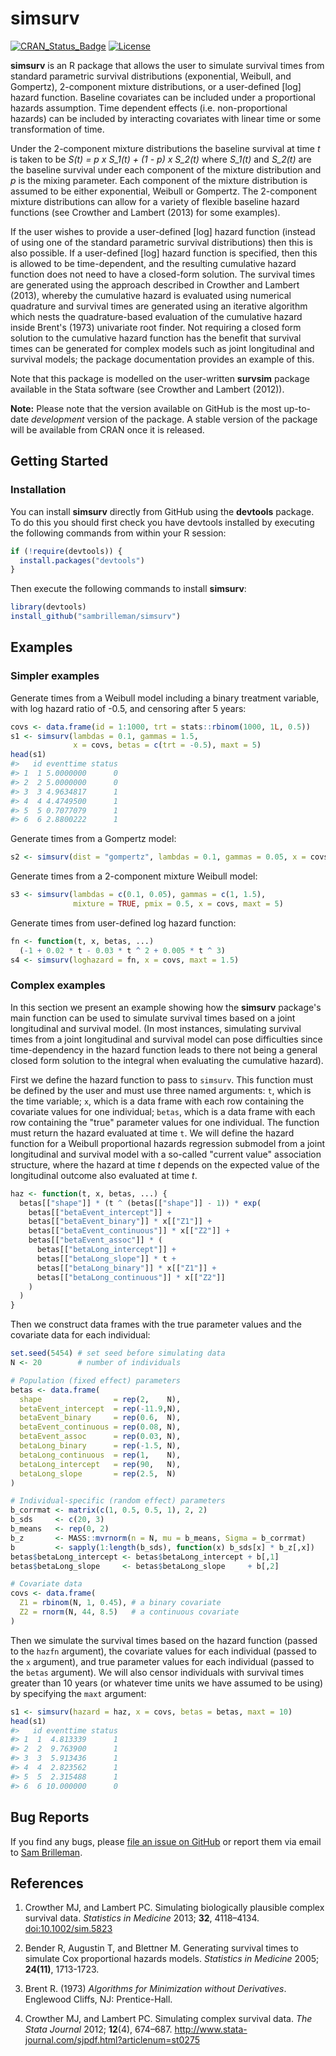 
<!-- README.md is generated from README.Rmd. Please edit that file -->
simsurv
=======

[![CRAN\_Status\_Badge](http://www.r-pkg.org/badges/version/simsurv)](http://www.r-pkg.org/pkg/simsurv) [![License](https://img.shields.io/badge/License-GPL%20%28%3E=%203%29-brightgreen.svg)](http://www.gnu.org/licenses/gpl-3.0.html)

**simsurv** is an R package that allows the user to simulate survival times from standard parametric survival distributions (exponential, Weibull, and Gompertz), 2-component mixture distributions, or a user-defined \[log\] hazard function. Baseline covariates can be included under a proportional hazards assumption. Time dependent effects (i.e. non-proportional hazards) can be included by interacting covariates with linear time or some transformation of time.

Under the 2-component mixture distributions the baseline survival at time *t* is taken to be *S(t) = p x S\_1(t) + (1 - p) x S\_2(t)* where *S\_1(t)* and *S\_2(t)* are the baseline survival under each component of the mixture distribution and *p* is the mixing parameter. Each component of the mixture distribution is assumed to be either exponential, Weibull or Gompertz. The 2-component mixture distributions can allow for a variety of flexible baseline hazard functions (see Crowther and Lambert (2013) for some examples).

If the user wishes to provide a user-defined \[log\] hazard function (instead of using one of the standard parametric survival distributions) then this is also possible. If a user-defined \[log\] hazard function is specified, then this is allowed to be time-dependent, and the resulting cumulative hazard function does not need to have a closed-form solution. The survival times are generated using the approach described in Crowther and Lambert (2013), whereby the cumulative hazard is evaluated using numerical quadrature and survival times are generated using an iterative algorithm which nests the quadrature-based evaluation of the cumulative hazard inside Brent's (1973) univariate root finder. Not requiring a closed form solution to the cumulative hazard function has the benefit that survival times can be generated for complex models such as joint longitudinal and survival models; the package documentation provides an example of this.

Note that this package is modelled on the user-written **survsim** package available in the Stata software (see Crowther and Lambert (2012)).

**Note:** Please note that the version available on GitHub is the most up-to-date *development* version of the package. A stable version of the package will be available from CRAN once it is released.

Getting Started
---------------

### Installation

You can install **simsurv** directly from GitHub using the **devtools** package. To do this you should first check you have devtools installed by executing the following commands from within your R session:

``` r
if (!require(devtools)) {
  install.packages("devtools")
}
```

Then execute the following commands to install **simsurv**:

``` r
library(devtools)
install_github("sambrilleman/simsurv")
```

Examples
--------

### Simpler examples

Generate times from a Weibull model including a binary treatment variable, with log hazard ratio of -0.5, and censoring after 5 years:

``` r
covs <- data.frame(id = 1:1000, trt = stats::rbinom(1000, 1L, 0.5))
s1 <- simsurv(lambdas = 0.1, gammas = 1.5,
              x = covs, betas = c(trt = -0.5), maxt = 5)
head(s1)
#>   id eventtime status
#> 1  1 5.0000000      0
#> 2  2 5.0000000      0
#> 3  3 4.9634817      1
#> 4  4 4.4749500      1
#> 5  5 0.7077079      1
#> 6  6 2.8800222      1
```

Generate times from a Gompertz model:

``` r
s2 <- simsurv(dist = "gompertz", lambdas = 0.1, gammas = 0.05, x = covs)
```

Generate times from a 2-component mixture Weibull model:

``` r
s3 <- simsurv(lambdas = c(0.1, 0.05), gammas = c(1, 1.5),
              mixture = TRUE, pmix = 0.5, x = covs, maxt = 5)
```

Generate times from user-defined log hazard function:

``` r
fn <- function(t, x, betas, ...)
  (-1 + 0.02 * t - 0.03 * t ^ 2 + 0.005 * t ^ 3)
s4 <- simsurv(loghazard = fn, x = covs, maxt = 1.5)
```

### Complex examples

In this section we present an example showing how the **simsurv** package's main function can be used to simulate survival times based on a joint longitudinal and survival model. (In most instances, simulating survival times from a joint longitudinal and survival model can pose difficulties since time-dependency in the hazard function leads to there not being a general closed form solution to the integral when evaluating the cumulative hazard).

First we define the hazard function to pass to `simsurv`. This function must be defined by the user and must use three named arguments: `t`, which is the time variable; `x`, which is a data frame with each row containing the covariate values for one individual; `betas`, which is a data frame with each row containing the "true" parameter values for one individual. The function must return the hazard evaluated at time `t`. We will define the hazard function for a Weibull proportional hazards regression submodel from a joint longitudinal and survival model with a so-called "current value" association structure, where the hazard at time *t* depends on the expected value of the longitudinal outcome also evaluated at time *t*.

``` r
haz <- function(t, x, betas, ...) {
  betas[["shape"]] * (t ^ (betas[["shape"]] - 1)) * exp(
    betas[["betaEvent_intercept"]] +
    betas[["betaEvent_binary"]] * x[["Z1"]] +
    betas[["betaEvent_continuous"]] * x[["Z2"]] +
    betas[["betaEvent_assoc"]] * (
      betas[["betaLong_intercept"]] +
      betas[["betaLong_slope"]] * t +
      betas[["betaLong_binary"]] * x[["Z1"]] +
      betas[["betaLong_continuous"]] * x[["Z2"]]
    )
  )
}
```

Then we construct data frames with the true parameter values and the covariate data for each individual:

``` r
set.seed(5454) # set seed before simulating data
N <- 20        # number of individuals

# Population (fixed effect) parameters
betas <- data.frame(
  shape                = rep(2,    N),
  betaEvent_intercept  = rep(-11.9,N),
  betaEvent_binary     = rep(0.6,  N),
  betaEvent_continuous = rep(0.08, N),
  betaEvent_assoc      = rep(0.03, N),
  betaLong_binary      = rep(-1.5, N),
  betaLong_continuous  = rep(1,    N),
  betaLong_intercept   = rep(90,   N),
  betaLong_slope       = rep(2.5,  N)
)

# Individual-specific (random effect) parameters
b_corrmat <- matrix(c(1, 0.5, 0.5, 1), 2, 2)
b_sds     <- c(20, 3)
b_means   <- rep(0, 2)
b_z       <- MASS::mvrnorm(n = N, mu = b_means, Sigma = b_corrmat)
b         <- sapply(1:length(b_sds), function(x) b_sds[x] * b_z[,x])
betas$betaLong_intercept <- betas$betaLong_intercept + b[,1]
betas$betaLong_slope     <- betas$betaLong_slope     + b[,2]

# Covariate data
covs <- data.frame(
  Z1 = rbinom(N, 1, 0.45), # a binary covariate
  Z2 = rnorm(N, 44, 8.5)   # a continuous covariate
)
```

Then we simulate the survival times based on the hazard function (passed to the `hazfn` argument), the covariate values for each individual (passed to the `x` argument), and true parameter values for each individual (passed to the `betas` argument). We will also censor individuals with survival times greater than 10 years (or whatever time units we have assumed to be using) by specifying the `maxt` argument:

``` r
s1 <- simsurv(hazard = haz, x = covs, betas = betas, maxt = 10)
head(s1)
#>   id eventtime status
#> 1  1  4.813339      1
#> 2  2  9.763900      1
#> 3  3  5.913436      1
#> 4  4  2.823562      1
#> 5  5  2.315488      1
#> 6  6 10.000000      0
```

Bug Reports
-----------

If you find any bugs, please [file an issue on GitHub](https://github.com/sambrilleman/simsurv/issues) or report them via email to [Sam Brilleman](mailto:sam.brilleman@monash.edu).

References
----------

1.  Crowther MJ, and Lambert PC. Simulating biologically plausible complex survival data. *Statistics in Medicine* 2013; **32**, 4118–4134. <doi:10.1002/sim.5823>

2.  Bender R, Augustin T, and Blettner M. Generating survival times to simulate Cox proportional hazards models. *Statistics in Medicine* 2005; **24(11)**, 1713-1723.

3.  Brent R. (1973) *Algorithms for Minimization without Derivatives*. Englewood Cliffs, NJ: Prentice-Hall.

4.  Crowther MJ, and Lambert PC. Simulating complex survival data. *The Stata Journal* 2012; **12**(4), 674–687. <http://www.stata-journal.com/sjpdf.html?articlenum=st0275>
